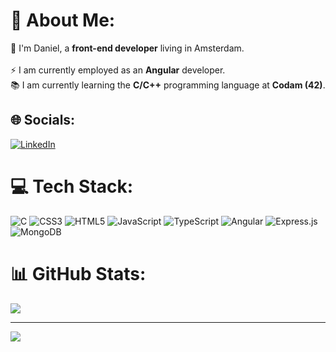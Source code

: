 # 💫 About Me:
👨 I'm Daniel, a <b>front-end developer</b> living in Amsterdam.<br><br>⚡ I am currently employed as an <b>Angular</b> developer.<br>📚 I am currently learning the <b>C/C++</b> programming language at <b>Codam (42)</b>.


## 🌐 Socials:
[![LinkedIn](https://img.shields.io/badge/LinkedIn-%230077B5.svg?logo=linkedin&logoColor=white)](https://linkedin.com/in/daniel-lynch-0b7a1b209) 

# 💻 Tech Stack:
![C](https://img.shields.io/badge/c-%2300599C.svg?style=flat&logo=c&logoColor=white) ![CSS3](https://img.shields.io/badge/css3-%231572B6.svg?style=flat&logo=css3&logoColor=white) ![HTML5](https://img.shields.io/badge/html5-%23E34F26.svg?style=flat&logo=html5&logoColor=white) ![JavaScript](https://img.shields.io/badge/javascript-%23323330.svg?style=flat&logo=javascript&logoColor=%23F7DF1E) ![TypeScript](https://img.shields.io/badge/typescript-%23007ACC.svg?style=flat&logo=typescript&logoColor=white) ![Angular](https://img.shields.io/badge/angular-%23DD0031.svg?style=flat&logo=angular&logoColor=white) ![Express.js](https://img.shields.io/badge/express.js-%23404d59.svg?style=flat&logo=express&logoColor=%2361DAFB) ![MongoDB](https://img.shields.io/badge/MongoDB-%234ea94b.svg?style=flat&logo=mongodb&logoColor=white)
# 📊 GitHub Stats:
<!-- ![](https://github-readme-stats.vercel.app/api?username=DanielAJL&theme=gotham&hide_border=false&include_all_commits=true&count_private=true)<br/> -->
<!-- ![](https://github-readme-streak-stats.herokuapp.com/?user=DanielAJL&theme=gotham&hide_border=false)<br/> -->
![](https://github-readme-stats.vercel.app/api/top-langs/?username=DanielAJL&theme=gotham&hide_border=false&include_all_commits=true&count_private=true&layout=compact)

---
[![](https://visitcount.itsvg.in/api?id=DanielAJL&icon=0&color=8)](https://visitcount.itsvg.in)

<!-- Proudly created with GPRM ( https://gprm.itsvg.in ) -->

<!---
DanielAJL/DanielAJL is a ✨ special ✨ repository because its `README.md` (this file) appears on your GitHub profile.
You can click the Preview link to take a look at your changes.
--->
